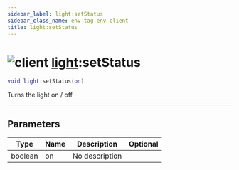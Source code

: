 ```yaml
---
sidebar_label: light:setStatus
sidebar_class_name: env-tag env-client
title: light:setStatus
---
```


# <img src='/img/wiki/client.png' alt='client' data-tag='env-tag' /> [light](../light/README.md):setStatus

```lua
void light:setStatus(on)
```

Turns the light on / off<br/>

-----------------
## Parameters

| Type   | Name | Description | Optional |
| ------ | ---- | ----------- | -------: |
| boolean | on | No description |   |
